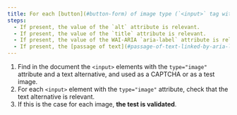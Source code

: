```yaml
---
title: For each [button](#button-form) of image type (`<input>` tag with the `type="image"` attribute) used as a [CAPTCHA](#captcha) or as a [test image](#test-image), having a [text alternative](#text-alternative-image), is this alternative relevant?
steps:
  - If present, the value of the `alt` attribute is relevant.
  - If present, the value of the `title` attribute is relevant.
  - If present, the value of the WAI-ARIA `aria-label` attribute is relevant.
  - If present, the [passage of text](#passage-of-text-linked-by-aria-labelledby-or-aria-describedby) associated via the `aria-labelledby` WAI-ARIA attribute is relevant.
---
```


1. Find in the document the `<input>` elements with the `type="image"` attribute and a text alternative, and used as a CAPTCHA or as a test image.
2. For each `<input>` element with the `type="image"` attribute, check that the text alternative is relevant.
3. If this is the case for each image, **the test is validated**.
